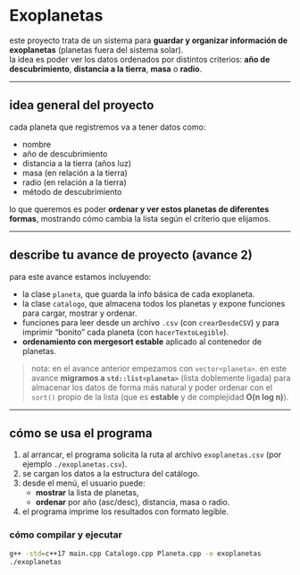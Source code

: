 # Exoplanetas

este proyecto trata de un sistema para **guardar y organizar información de exoplanetas** (planetas fuera del sistema solar).  
la idea es poder ver los datos ordenados por distintos criterios: **año de descubrimiento**, **distancia a la tierra**, **masa** o **radio**.

---

## idea general del proyecto
cada planeta que registremos va a tener datos como:  
- nombre  
- año de descubrimiento  
- distancia a la tierra (años luz)  
- masa (en relación a la tierra)  
- radio (en relación a la tierra)  
- método de descubrimiento  

lo que queremos es poder **ordenar y ver estos planetas de diferentes formas**, mostrando cómo cambia la lista según el criterio que elijamos.

---

## describe tu avance de proyecto (avance 2)

para este avance estamos incluyendo:  
- la clase `planeta`, que guarda la info básica de cada exoplaneta.  
- la clase `catalogo`, que almacena todos los planetas y expone funciones para cargar, mostrar y ordenar.  
- funciones para leer desde un archivo `.csv` (con `crearDesdeCSV`) y para imprimir “bonito” cada planeta (con `hacerTextoLegible`).  
- **ordenamiento con mergesort estable** aplicado al contenedor de planetas.  

> nota: en el avance anterior empezamos con `vector<planeta>`. en este avance **migramos a `std::list<planeta>`** (lista doblemente ligada) para almacenar los datos de forma más natural y poder ordenar con el `sort()` propio de la lista (que es **estable** y de complejidad **O(n log n)**).

---

## cómo se usa el programa
1. al arrancar, el programa solicita la ruta al archivo `exoplanetas.csv` (por ejemplo `./exoplanetas.csv`).  
2. se cargan los datos a la estructura del catálogo.  
3. desde el menú, el usuario puede:
   - **mostrar** la lista de planetas,  
   - **ordenar** por año (asc/desc), distancia, masa o radio.  
4. el programa imprime los resultados con formato legible.

### cómo compilar y ejecutar

```bash
g++ -std=c++17 main.cpp Catalogo.cpp Planeta.cpp -o exoplanetas
./exoplanetas
